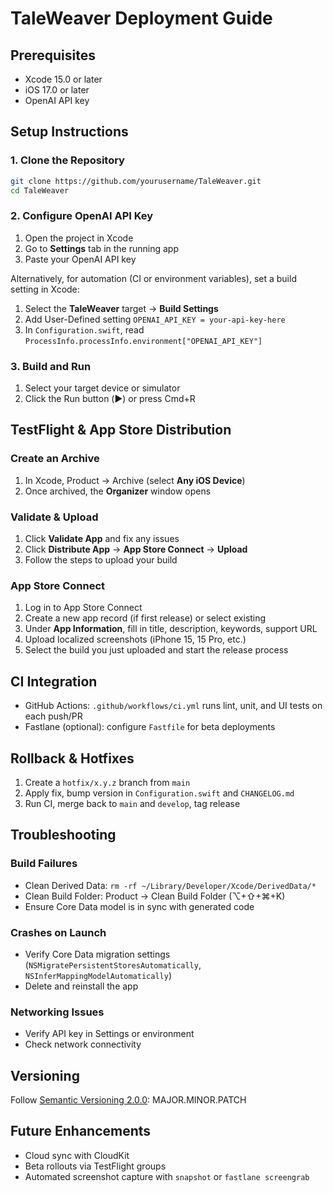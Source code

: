 # TaleWeaver Deployment Guide

## Prerequisites
- Xcode 15.0 or later
- iOS 17.0 or later
- OpenAI API key

## Setup Instructions

### 1. Clone the Repository
```bash
git clone https://github.com/yourusername/TaleWeaver.git
cd TaleWeaver
```

### 2. Configure OpenAI API Key
1. Open the project in Xcode
2. Go to **Settings** tab in the running app
3. Paste your OpenAI API key

Alternatively, for automation (CI or environment variables), set a build setting in Xcode:
1. Select the **TaleWeaver** target → **Build Settings**
2. Add User-Defined setting `OPENAI_API_KEY = your-api-key-here`
3. In `Configuration.swift`, read `ProcessInfo.processInfo.environment["OPENAI_API_KEY"]`

### 3. Build and Run
1. Select your target device or simulator
2. Click the Run button (▶️) or press Cmd+R

## TestFlight & App Store Distribution

### Create an Archive
1. In Xcode, Product → Archive (select **Any iOS Device**)
2. Once archived, the **Organizer** window opens

### Validate & Upload
1. Click **Validate App** and fix any issues
2. Click **Distribute App** → **App Store Connect** → **Upload**
3. Follow the steps to upload your build

### App Store Connect
1. Log in to App Store Connect
2. Create a new app record (if first release) or select existing
3. Under **App Information**, fill in title, description, keywords, support URL
4. Upload localized screenshots (iPhone 15, 15 Pro, etc.)
5. Select the build you just uploaded and start the release process

## CI Integration
- GitHub Actions: `.github/workflows/ci.yml` runs lint, unit, and UI tests on each push/PR
- Fastlane (optional): configure `Fastfile` for beta deployments

## Rollback & Hotfixes
1. Create a `hotfix/x.y.z` branch from `main`
2. Apply fix, bump version in `Configuration.swift` and `CHANGELOG.md`
3. Run CI, merge back to `main` and `develop`, tag release

## Troubleshooting

### Build Failures
- Clean Derived Data: `rm -rf ~/Library/Developer/Xcode/DerivedData/*`
- Clean Build Folder: Product → Clean Build Folder (⌥+⇧+⌘+K)
- Ensure Core Data model is in sync with generated code

### Crashes on Launch
- Verify Core Data migration settings (`NSMigratePersistentStoresAutomatically`, `NSInferMappingModelAutomatically`)
- Delete and reinstall the app

### Networking Issues
- Verify API key in Settings or environment
- Check network connectivity

## Versioning
Follow [Semantic Versioning 2.0.0](https://semver.org/): MAJOR.MINOR.PATCH

## Future Enhancements
- Cloud sync with CloudKit
- Beta rollouts via TestFlight groups
- Automated screenshot capture with `snapshot` or `fastlane screengrab`
